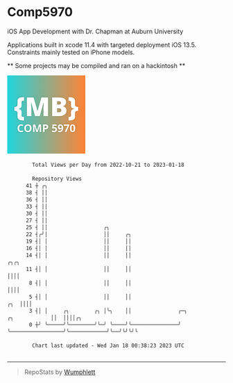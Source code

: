 # Comp5970
iOS App Development with Dr. Chapman at Auburn University

Applications built in xcode 11.4 with targeted deployment iOS 13.5.
Constraints mainly tested on iPhone models.

** Some projects may be compiled and ran on a hackintosh **

![App Icon](https://github.com/MatthewBentz/Comp5970/blob/master/Assignment1a-mlb0119/Assignment1a-mlb0119/Assets.xcassets/AppIcon.appiconset/180.png)

```
        Total Views per Day from 2022-10-21 to 2023-01-18

        Repository Views
      41 ┼ ╭╮
      38 ┤ ││
      36 ┤ ││
      33 ┤ ││
      30 ┤ ││
      27 ┤ ││
      25 ┤ ││                  ╭╮
      22 ┤╭╯│                  ││     ╭╮
      19 ┤│ │                  ││     ││
      16 ┤│ │                  ││     ││
      14 ┤│ │                  ││     ││                                                     ╭╮╭╮
      11 ┤│ │                  ││     ││                                                     ││││
       8 ┤│ │                  ││     ││                                                     ││││
       5 ┤│ │                  ││     ││                                                 ╭╮  ││││
       3 ┤│ │     ╭╮        ╭╮ │╰╮    ││               ╭─╮                 ╭╮            ││  ││││╭╮
       0 ┼╯ ╰─────╯╰────────╯╰─╯ ╰────╯╰───────────────╯ ╰─────────────────╯╰────────────╯╰──╯╰╯╰╯╰

        Chart last updated - Wed Jan 18 00:38:23 2023 UTC
        
```

---

> RepoStats by [Wumphlett](https://github.com/Wumphlett)
